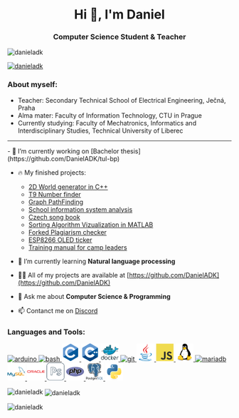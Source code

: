 <h1 align="center">Hi 👋, I'm Daniel</h1>
<h3 align="center">Computer Science Student & Teacher</h3>

<p align="left"> <img src="https://komarev.com/ghpvc/?username=danieladk&label=Profile%20views&color=0e75b6&style=flat" alt="danieladk" /> </p>

<p align="left"> <a href="https://github.com/ryo-ma/github-profile-trophy"><img src="https://github-profile-trophy.vercel.app/?username=danieladk" alt="danieladk" /></a> </p>

<h3 align="left">About myself:</h3>

- Teacher: Secondary Technical School of Electrical Engineering, Ječná, Praha
- Alma mater: Faculty of Information Technology, CTU in Prague
- Currently studying: Faculty of Mechatronics, Informatics and Interdisciplinary Studies, Technical University of Liberec
<hr>
- 🔭 I’m currently working on [Bachelor thesis](https://github.com/DanielADK/tul-bp)

- 🔥 My finished projects:
  - [2D World generator in C++](https://github.com/DanielADK/ald-world-generator)
  - [T9 Number finder](https://github.com/DanielADK/ald-t9-number-finder)
  - [Graph PathFinding](https://github.com/DanielADK/TGHE-nejspolehlivejsi-cesta)
  - [School information system analysis](https://github.com/DanielADK/tul-prj)
  - [Czech song book](https://github.com/DanielADK/zpevnik)
  - [Sorting Algorithm Vizualization in MATLAB](https://github.com/DanielADK/SortingAlgorithmVizualization)
  - [Forked Plagiarism checker](https://github.com/DanielADK/Plagiarism-checker-Python)
  - [ESP8266 OLED ticker](https://github.com/DanielADK/esp8266_btc_ticker_oled)
  - [Training manual for camp leaders](https://github.com/DanielADK/skoleni-taborovych-vedouci)
   
- 🌱 I’m currently learning **Natural language processing**

- 👨‍💻 All of my projects are available at [https://github.com/DanielADK](https://github.com/DanielADK)

- 💬 Ask me about **Computer Science & Programming**

- 📫 Contanct me on <a href="https://discordapp.com/users/Daniels#1339">Discord</a>

<h3 align="left">Languages and Tools:</h3>
<p align="left"> <a href="https://www.arduino.cc/" target="_blank" rel="noreferrer"> <img src="https://cdn.worldvectorlogo.com/logos/arduino-1.svg" alt="arduino" width="40" height="40"/> </a> <a href="https://www.gnu.org/software/bash/" target="_blank" rel="noreferrer"> <img src="https://www.vectorlogo.zone/logos/gnu_bash/gnu_bash-icon.svg" alt="bash" width="40" height="40"/> </a> <a href="https://www.cprogramming.com/" target="_blank" rel="noreferrer"> <img src="https://raw.githubusercontent.com/devicons/devicon/master/icons/c/c-original.svg" alt="c" width="40" height="40"/> </a> <a href="https://www.w3schools.com/cpp/" target="_blank" rel="noreferrer"> <img src="https://raw.githubusercontent.com/devicons/devicon/master/icons/cplusplus/cplusplus-original.svg" alt="cplusplus" width="40" height="40"/> </a> <a href="https://www.docker.com/" target="_blank" rel="noreferrer"> <img src="https://raw.githubusercontent.com/devicons/devicon/master/icons/docker/docker-original-wordmark.svg" alt="docker" width="40" height="40"/> </a> <a href="https://git-scm.com/" target="_blank" rel="noreferrer"> <img src="https://www.vectorlogo.zone/logos/git-scm/git-scm-icon.svg" alt="git" width="40" height="40"/> </a> <a href="https://www.java.com" target="_blank" rel="noreferrer"> <img src="https://raw.githubusercontent.com/devicons/devicon/master/icons/java/java-original.svg" alt="java" width="40" height="40"/> </a> <a href="https://developer.mozilla.org/en-US/docs/Web/JavaScript" target="_blank" rel="noreferrer"> <img src="https://raw.githubusercontent.com/devicons/devicon/master/icons/javascript/javascript-original.svg" alt="javascript" width="40" height="40"/> </a> <a href="https://www.linux.org/" target="_blank" rel="noreferrer"> <img src="https://raw.githubusercontent.com/devicons/devicon/master/icons/linux/linux-original.svg" alt="linux" width="40" height="40"/> </a> <a href="https://mariadb.org/" target="_blank" rel="noreferrer"> <img src="https://www.vectorlogo.zone/logos/mariadb/mariadb-icon.svg" alt="mariadb" width="40" height="40"/> </a> <a href="https://www.mysql.com/" target="_blank" rel="noreferrer"> <img src="https://raw.githubusercontent.com/devicons/devicon/master/icons/mysql/mysql-original-wordmark.svg" alt="mysql" width="40" height="40"/> </a> <a href="https://www.oracle.com/" target="_blank" rel="noreferrer"> <img src="https://raw.githubusercontent.com/devicons/devicon/master/icons/oracle/oracle-original.svg" alt="oracle" width="40" height="40"/> </a> <a href="https://www.photoshop.com/en" target="_blank" rel="noreferrer"> <img src="https://raw.githubusercontent.com/devicons/devicon/master/icons/photoshop/photoshop-line.svg" alt="photoshop" width="40" height="40"/> </a> <a href="https://www.php.net" target="_blank" rel="noreferrer"> <img src="https://raw.githubusercontent.com/devicons/devicon/master/icons/php/php-original.svg" alt="php" width="40" height="40"/> </a> <a href="https://www.postgresql.org" target="_blank" rel="noreferrer"> <img src="https://raw.githubusercontent.com/devicons/devicon/master/icons/postgresql/postgresql-original-wordmark.svg" alt="postgresql" width="40" height="40"/> </a> <a href="https://www.python.org" target="_blank" rel="noreferrer"> <img src="https://raw.githubusercontent.com/devicons/devicon/master/icons/python/python-original.svg" alt="python" width="40" height="40"/> </a> </p>

<p><img align="left" src="https://github-readme-stats.vercel.app/api/top-langs?username=danieladk&show_icons=true&locale=en&layout=compact" alt="danieladk" /></p>

<p>&nbsp;<img align="center" src="https://github-readme-stats.vercel.app/api?username=danieladk&show_icons=true&locale=en" alt="danieladk" /></p>

<p><img align="center" src="https://github-readme-streak-stats.herokuapp.com/?user=danieladk&" alt="danieladk" /></p>
